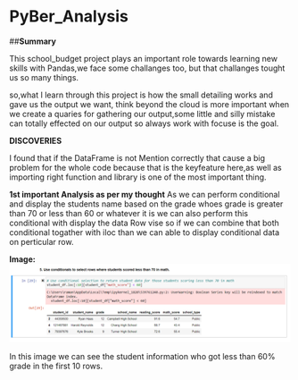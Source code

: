 # PyBer_Analysis

##**Summary**

This school_budget project plays an important role towards learning new skills with Pandas,we face some challanges too, but that challanges tought us so many things.

so,what I learn through this project is how the small detailing works and gave us the output we want, think beyond the cloud is more important when we create a quaries for gathering our output,some little and silly mistake can totally effected on our output so always work with focuse is the goal.

**DISCOVERIES**

I found that if the DataFrame is not Mention correctly that cause a big problem for the whole code because that is the keyfeature here,as well as importing right function and library is one of the most important thing.

**1st important Analysis as per my thought**
As we can perform conditional and display the students name based on the grade whoes grade is greater than 70 or less than 60 or whatever it is we can also perform this conditional with display the data Row vise so if we can combine that both conditional togather with iloc than we can able to display conditional data on perticular row.

**Image:**
![important_analysis1.png](resources/important_analysis1.png)

In this image we can see the student information who got less than 60% grade in the first 10 rows.

